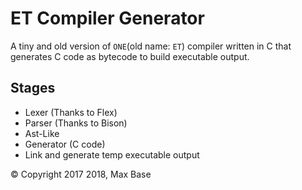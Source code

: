 # ET Compiler Generator

A tiny and old version of `ONE`(old name: `ET`) compiler written in C that generates C code as bytecode to build executable output.

## Stages

- Lexer (Thanks to Flex)
- Parser (Thanks to Bison)
- Ast-Like
- Generator (C code)
- Link and generate temp executable output

© Copyright 2017 2018, Max Base
